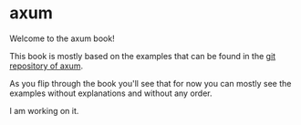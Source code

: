 # axum

Welcome to the axum book!

This book is mostly based on the examples that can be found in the [git repository of axum](https://github.com/tokio-rs/axum/).

As you flip through the book you'll see that for now you can mostly see the examples without explanations and without any order.

I am working on it.


